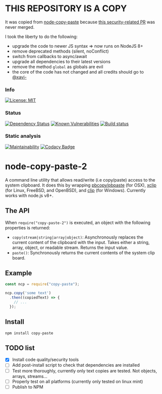THIS REPOSITORY IS A COPY
=========================


It was copied from [node-copy-paste](https://github.com/xavi-/node-copy-paste) because [this security-related PR](https://github.com/xavi-/node-copy-paste/pull/64) was never merged.

I took the liberty to do the following:
- upgrade the code to newer JS syntax => now runs on NodeJS 8+
- remove deprecated methods (silent, noConflict)
- switch from callbacks to async/await
- upgrade all dependencies to their latest versions
- remove the method `global` as globals are evil
- the core of the code has not changed and all credits should go to [@xavi-](https://github.com/xavi-)

### Info

[![License: MIT](https://img.shields.io/badge/License-MIT-yellow.svg)](https://opensource.org/licenses/MIT)

### Status

[![Dependency Status](https://david-dm.org/quilicicf/node-copy-paste-2.svg)](https://david-dm.org/quilicicf/node-copy-paste-2)
[![Known Vulnerabilities](https://snyk.io/test/github/quilicicf/node-copy-paste-2/badge.svg)](https://snyk.io/test/github/quilicicf/node-copy-paste-2)
[![Build status](https://travis-ci.org/quilicicf/node-copy-paste-2.svg?branch=master)](https://travis-ci.org/quilicicf/node-copy-paste-2/builds)

### Static analysis

[![Maintainability](https://api.codeclimate.com/v1/badges/2bf960c70aaa4b2cd265/maintainability)](https://codeclimate.com/github/quilicicf/node-copy-paste-2/maintainability)
[![Codacy Badge](https://api.codacy.com/project/badge/Grade/35066131d7674dd48c450305faabd632)](https://www.codacy.com/app/quilicicf/node-copy-paste-2?utm_source=github.com&amp;utm_medium=referral&amp;utm_content=quilicicf/node-copy-paste-2&amp;utm_campaign=Badge_Grade)

# node-copy-paste-2

A command line utility that allows read/write (i.e copy/paste) access to the system clipboard.  It does this by wrapping [pbcopy/pbpaste](https://developer.apple.com/library/mac/#documentation/Darwin/Reference/Manpages/man1/pbcopy.1.htmlhttps://coderwall.com/p/osbzzq/copy-files-to-clipboard-using-command-line-on-osx) (for OSX), [xclip](https://github.com/astrand/xclip) (for Linux, FreeBSD, and OpenBSD), and [clip](https://www.labnol.org/software/copy-command-output-to-clipboard/2506/) (for Windows). Currently works with node.js v8+.

## The API

When `require("copy-paste-2")` is executed, an object with the following properties is returned:

- `copy(stream|string|array|object)`: Asynchronously replaces the current content of the clipboard with the input. Takes either a string, array, object, or readable stream. Returns the input value.
- `paste()`: Synchronously returns the current contents of the system clip board.

## Example

```js
const ncp = require("copy-paste");

ncp.copy('some text')
  .then((copiedText) => {
    // ...
  });
```

## Install

```
npm install copy-paste
```

## TODO list

- [x] Install code quality/security tools
- [ ] Add post-install script to check that dependencies are installed
- [ ] Test more thoroughly, currently only text copies are tested. Not objects, arrays, streams...
- [ ] Properly test on all platforms (currently only tested on linux mint)
- [ ] Publish to NPM
